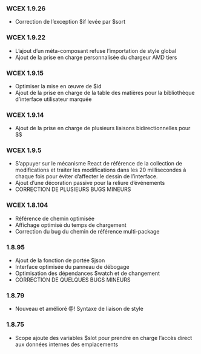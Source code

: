 <!--DESC: {"icon":"assistant",id:99} -->

### WCEX 1.9.26
- Correction de l’exception $if levée par $sort

### WCEX 1.9.22
- L’ajout d’un méta-composant refuse l’importation de style global
- Ajout de la prise en charge personnalisée du chargeur AMD tiers

### WCEX 1.9.15
- Optimiser la mise en œuvre de $id
- Ajout de la prise en charge de la table des matières pour la bibliothèque d’interface utilisateur marquée 
### WCEX 1.9.14
- Ajout de la prise en charge de plusieurs liaisons bidirectionnelles pour $$

### WCEX 1.9.5
- S’appuyer sur le mécanisme React de référence de la collection de modifications et traiter les modifications dans les 20 millisecondes à chaque fois pour éviter d’affecter le dessin de l’interface.
- Ajout d’une décoration passive pour la reliure d’événements
- CORRECTION DE PLUSIEURS BUGS MINEURS

### WCEX 1.8.104
- Référence de chemin optimisée
- Affichage optimisé du temps de chargement
- Correction du bug du chemin de référence multi-package

### 1.8.95
- Ajout de la fonction de portée $json
- Interface optimisée du panneau de débogage
- Optimisation des dépendances $watch et de changement
- CORRECTION DE QUELQUES BUGS MINEURS

### 1.8.79
- Nouveau et amélioré @! Syntaxe de liaison de style

### 1.8.75 
- Scope ajoute des variables $slot pour prendre en charge l’accès direct aux données internes des emplacements 

